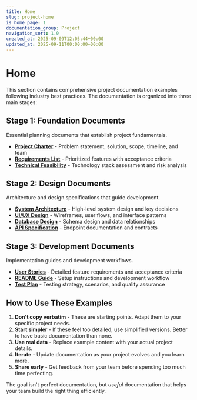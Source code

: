 ```yaml
---
title: Home
slug: project-home
is_home_page: 1
documentation_group: Project
navigation_sort: 1.0
created_at: 2025-09-09T12:05:44+00:00
updated_at: 2025-09-11T00:00:00+00:00
---
```


# Home

This section contains comprehensive project documentation examples following industry best practices. The documentation
is organized into three main stages:

## Stage 1: Foundation Documents

Essential planning documents that establish project fundamentals.

- **[Project Charter](project-charter)** - Problem statement, solution, scope, timeline, and team
- **[Requirements List](project-requirements)** - Prioritized features with acceptance criteria
- **[Technical Feasibility](project-technical-feasibility)** - Technology stack assessment and risk analysis

## Stage 2: Design Documents

Architecture and design specifications that guide development.

- **[System Architecture](project-architecture)** - High-level system design and key decisions
- **[UI/UX Design](project-ui-ux-design)** - Wireframes, user flows, and interface patterns
- **[Database Design](project-database-design)** - Schema design and data relationships
- **[API Specification](project-api-specification)** - Endpoint documentation and contracts

## Stage 3: Development Documents

Implementation guides and development workflows.

- **[User Stories](project-user-stories)** - Detailed feature requirements and acceptance criteria
- **[README Guide](project-readme)** - Setup instructions and development workflow
- **[Test Plan](project-test-plan)** - Testing strategy, scenarios, and quality assurance

## How to Use These Examples

1. **Don't copy verbatim** - These are starting points. Adapt them to your specific project needs.
2. **Start simpler** - If these feel too detailed, use simplified versions. Better to have basic documentation than
   none.
3. **Use real data** - Replace example content with your actual project details.
4. **Iterate** - Update documentation as your project evolves and you learn more.
5. **Share early** - Get feedback from your team before spending too much time perfecting.

The goal isn't perfect documentation, but *useful* documentation that helps your team build the right thing efficiently.

